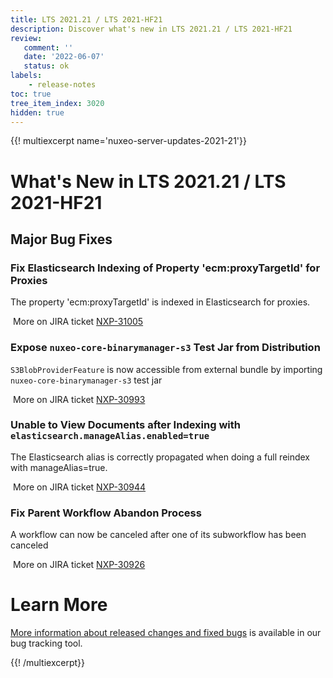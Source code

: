```yaml
---
title: LTS 2021.21 / LTS 2021-HF21
description: Discover what's new in LTS 2021.21 / LTS 2021-HF21
review:
   comment: ''
   date: '2022-06-07'
   status: ok
labels:
    - release-notes
toc: true
tree_item_index: 3020
hidden: true
---
```


{{! multiexcerpt name='nuxeo-server-updates-2021-21'}}
# What's New in LTS 2021.21 / LTS 2021-HF21

## Major Bug Fixes

### Fix Elasticsearch Indexing of Property 'ecm:proxyTargetId' for Proxies

The property 'ecm:proxyTargetId' is indexed in Elasticsearch for proxies.

<i class="fa fa-long-arrow-right" aria-hidden="true"></i>&nbsp;More on JIRA ticket [NXP-31005](https://jira.nuxeo.com/browse/NXP-31005)

### Expose `nuxeo-core-binarymanager-s3` Test Jar from Distribution

`S3BlobProviderFeature` is now accessible from external bundle by importing `nuxeo-core-binarymanager-s3` test jar

<i class="fa fa-long-arrow-right" aria-hidden="true"></i>&nbsp;More on JIRA ticket [NXP-30993](https://jira.nuxeo.com/browse/NXP-30993)

### Unable to View Documents after Indexing with `elasticsearch.manageAlias.enabled=true`

The Elasticsearch alias is correctly propagated when doing a full reindex with manageAlias=true.

<i class="fa fa-long-arrow-right" aria-hidden="true"></i>&nbsp;More on JIRA ticket [NXP-30944](https://jira.nuxeo.com/browse/NXP-30944)

### Fix Parent Workflow Abandon Process

A workflow can now be canceled after one of its subworkflow has been canceled

<i class="fa fa-long-arrow-right" aria-hidden="true"></i>&nbsp;More on JIRA ticket [NXP-30926](https://jira.nuxeo.com/browse/NXP-30926)

# Learn More

[More information about released changes and fixed bugs](https://jira.nuxeo.com/secure/ReleaseNote.jspa?projectId=10011&version=21683) is available in our bug tracking tool.

{{! /multiexcerpt}}
